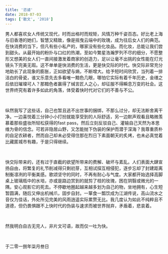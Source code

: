 ```yaml
---
title: '恣谑'
date: 2018-07-03
tags: ['散文', '2018']
---
```


男人都喜欢女人传统又现代，时而出格时而规矩，风情万种千姿百态。好比老上海与旧香港的她们，智慧又精致，像是摇曳云端中的玫瑰，成为往后女人们的典范。在快消费的当下，但凡有些小私产的，哪家没有些化妆品。而化妆，总能让我们尝到甜头。从最开始的粉扑与口红的热潮，至如今繁星浩瀚罗列不尽的细分，不愿整形又想美的女人们一直间接激发着商家的创造力，足以让毫不出挑的女性能在灯光镜头下完美无瑕。这不单单是快消费的生活，更是快交际的时代。快交际非常充分地助长了此现象的膨胀，正如欲望与熵，不断增大。给予短时间欣赏，当列着一排洁白的骨瓷，谁又乐意先去多看唯一黯色几眼，哪怕它实际有着千年历史，金缮之后依旧璀璨可人？那黯色者赢得了缄言匠人之心，却征服不得瞬息万变的社会。这世界终究有着许多如此的角落，体受着快时代对它们的不善与不公。

<br/>

纵然我写了这些话，自己也暂且逃不出世事的捆绑，不那么过分，却无法断舍离干净。一边喜悦着三分钟小小打扮就能享受到的人际舒适，另一边默声观看且略微羡慕着那些盛妆所轻松获得的fast pass，然后立刻反驳自己、灌输自己天然为本思维为骨的信念。可若非隐居山野，又怎能抛下伪装的保护而潜于深海？我尊重质朴的自足农耕者，然而自己却未必受得住那在烈日下素面朝天的炙烤，也未必真觉着比藏匿城市有趣，于是只得继续。

<br/>

快交际带来的，还有过于直截的欲望所带来的费解、破坏与紊乱。人们表面大肆宣扬自由，将繁复的礼节削减得只剩初芽，互相试探互相侵犯，逐步忘却了封建距离制衡凛冽的平衡美感。歌颂坚守的同时，不再有耐心与气度。大家都开始选择高脚桌上玻璃瓶中的水培，亦或是路边赏到的就剪了枝的玫瑰，困在阴翳或微光的一隅，安心观影它的死去。不停歇地圈起越来越多划为自己的物，坐地拥有，心生短暂圆满，随后又伸出机械爪，固步自封。一箪食一瓢饮成为江湖传说，高山流水之音仅为佳话，外处所见完美的风雨逍遥实际累赘无比。我几度认为如此不纯粹且不道德，但仍畏惧跟不上快时代的伪装与速求而被世界抛弃，矛盾着，悲哀着。

<br/>

然我明白自古无完人，非片文可语，故而仅一吐为快。

<br/>

于二零一捌年柒月叁日

<br/>

